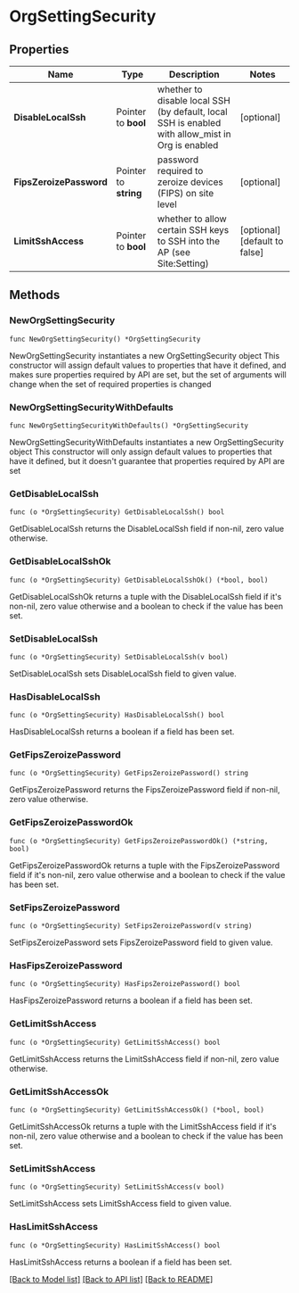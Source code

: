 # OrgSettingSecurity

## Properties

Name | Type | Description | Notes
------------ | ------------- | ------------- | -------------
**DisableLocalSsh** | Pointer to **bool** | whether to disable local SSH (by default, local SSH is enabled with allow_mist in Org is enabled | [optional] 
**FipsZeroizePassword** | Pointer to **string** | password required to zeroize devices (FIPS) on site level | [optional] 
**LimitSshAccess** | Pointer to **bool** | whether to allow certain SSH keys to SSH into the AP (see Site:Setting) | [optional] [default to false]

## Methods

### NewOrgSettingSecurity

`func NewOrgSettingSecurity() *OrgSettingSecurity`

NewOrgSettingSecurity instantiates a new OrgSettingSecurity object
This constructor will assign default values to properties that have it defined,
and makes sure properties required by API are set, but the set of arguments
will change when the set of required properties is changed

### NewOrgSettingSecurityWithDefaults

`func NewOrgSettingSecurityWithDefaults() *OrgSettingSecurity`

NewOrgSettingSecurityWithDefaults instantiates a new OrgSettingSecurity object
This constructor will only assign default values to properties that have it defined,
but it doesn't guarantee that properties required by API are set

### GetDisableLocalSsh

`func (o *OrgSettingSecurity) GetDisableLocalSsh() bool`

GetDisableLocalSsh returns the DisableLocalSsh field if non-nil, zero value otherwise.

### GetDisableLocalSshOk

`func (o *OrgSettingSecurity) GetDisableLocalSshOk() (*bool, bool)`

GetDisableLocalSshOk returns a tuple with the DisableLocalSsh field if it's non-nil, zero value otherwise
and a boolean to check if the value has been set.

### SetDisableLocalSsh

`func (o *OrgSettingSecurity) SetDisableLocalSsh(v bool)`

SetDisableLocalSsh sets DisableLocalSsh field to given value.

### HasDisableLocalSsh

`func (o *OrgSettingSecurity) HasDisableLocalSsh() bool`

HasDisableLocalSsh returns a boolean if a field has been set.

### GetFipsZeroizePassword

`func (o *OrgSettingSecurity) GetFipsZeroizePassword() string`

GetFipsZeroizePassword returns the FipsZeroizePassword field if non-nil, zero value otherwise.

### GetFipsZeroizePasswordOk

`func (o *OrgSettingSecurity) GetFipsZeroizePasswordOk() (*string, bool)`

GetFipsZeroizePasswordOk returns a tuple with the FipsZeroizePassword field if it's non-nil, zero value otherwise
and a boolean to check if the value has been set.

### SetFipsZeroizePassword

`func (o *OrgSettingSecurity) SetFipsZeroizePassword(v string)`

SetFipsZeroizePassword sets FipsZeroizePassword field to given value.

### HasFipsZeroizePassword

`func (o *OrgSettingSecurity) HasFipsZeroizePassword() bool`

HasFipsZeroizePassword returns a boolean if a field has been set.

### GetLimitSshAccess

`func (o *OrgSettingSecurity) GetLimitSshAccess() bool`

GetLimitSshAccess returns the LimitSshAccess field if non-nil, zero value otherwise.

### GetLimitSshAccessOk

`func (o *OrgSettingSecurity) GetLimitSshAccessOk() (*bool, bool)`

GetLimitSshAccessOk returns a tuple with the LimitSshAccess field if it's non-nil, zero value otherwise
and a boolean to check if the value has been set.

### SetLimitSshAccess

`func (o *OrgSettingSecurity) SetLimitSshAccess(v bool)`

SetLimitSshAccess sets LimitSshAccess field to given value.

### HasLimitSshAccess

`func (o *OrgSettingSecurity) HasLimitSshAccess() bool`

HasLimitSshAccess returns a boolean if a field has been set.


[[Back to Model list]](../README.md#documentation-for-models) [[Back to API list]](../README.md#documentation-for-api-endpoints) [[Back to README]](../README.md)


